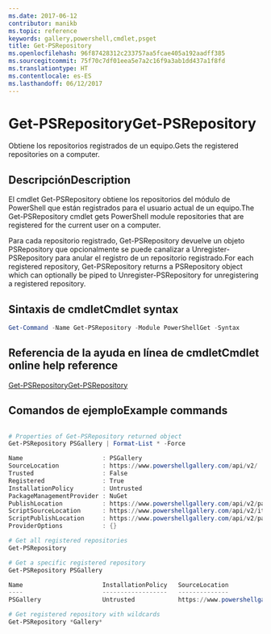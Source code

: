 ```yaml
---
ms.date: 2017-06-12
contributor: manikb
ms.topic: reference
keywords: gallery,powershell,cmdlet,psget
title: Get-PSRepository
ms.openlocfilehash: 96f87428312c233757aa5fcae405a192aadff385
ms.sourcegitcommit: 75f70c7df01eea5e7a2c16f9a3ab1dd437a1f8fd
ms.translationtype: HT
ms.contentlocale: es-ES
ms.lasthandoff: 06/12/2017
---
```

# <a name="get-psrepository"></a><span data-ttu-id="fae5e-103">Get-PSRepository</span><span class="sxs-lookup"><span data-stu-id="fae5e-103">Get-PSRepository</span></span>

<span data-ttu-id="fae5e-104">Obtiene los repositorios registrados de un equipo.</span><span class="sxs-lookup"><span data-stu-id="fae5e-104">Gets the registered repositories on a computer.</span></span>

## <a name="description"></a><span data-ttu-id="fae5e-105">Descripción</span><span class="sxs-lookup"><span data-stu-id="fae5e-105">Description</span></span>

<span data-ttu-id="fae5e-106">El cmdlet Get-PSRepository obtiene los repositorios del módulo de PowerShell que están registrados para el usuario actual de un equipo.</span><span class="sxs-lookup"><span data-stu-id="fae5e-106">The Get-PSRepository cmdlet gets PowerShell module repositories that are registered for the current user on a computer.</span></span>

<span data-ttu-id="fae5e-107">Para cada repositorio registrado, Get-PSRepository devuelve un objeto PSRepository que opcionalmente se puede canalizar a Unregister-PSRepository para anular el registro de un repositorio registrado.</span><span class="sxs-lookup"><span data-stu-id="fae5e-107">For each registered repository, Get-PSRepository returns a PSRepository object which can optionally be piped to Unregister-PSRepository for unregistering a registered repository.</span></span>

## <a name="cmdlet-syntax"></a><span data-ttu-id="fae5e-108">Sintaxis de cmdlet</span><span class="sxs-lookup"><span data-stu-id="fae5e-108">Cmdlet syntax</span></span>
```powershell
Get-Command -Name Get-PSRepository -Module PowerShellGet -Syntax
```

## <a name="cmdlet-online-help-reference"></a><span data-ttu-id="fae5e-109">Referencia de la ayuda en línea de cmdlet</span><span class="sxs-lookup"><span data-stu-id="fae5e-109">Cmdlet online help reference</span></span>

[<span data-ttu-id="fae5e-110">Get-PSRepository</span><span class="sxs-lookup"><span data-stu-id="fae5e-110">Get-PSRepository</span></span>](http://go.microsoft.com/fwlink/?LinkID=517127)

## <a name="example-commands"></a><span data-ttu-id="fae5e-111">Comandos de ejemplo</span><span class="sxs-lookup"><span data-stu-id="fae5e-111">Example commands</span></span>

```powershell

# Properties of Get-PSRepository returned object
Get-PSRepository PSGallery | Format-List * -Force

Name                      : PSGallery
SourceLocation            : https://www.powershellgallery.com/api/v2/
Trusted                   : False
Registered                : True
InstallationPolicy        : Untrusted
PackageManagementProvider : NuGet
PublishLocation           : https://www.powershellgallery.com/api/v2/package/
ScriptSourceLocation      : https://www.powershellgallery.com/api/v2/items/psscript/
ScriptPublishLocation     : https://www.powershellgallery.com/api/v2/package/
ProviderOptions           : {}

# Get all registered repositories
Get-PSRepository

# Get a specific registered repository
Get-PSRepository PSGallery

Name                      InstallationPolicy   SourceLocation
----                      ------------------   --------------
PSGallery                 Untrusted            https://www.powershellgallery.com/api/v2/

# Get registered repository with wildcards
Get-PSRepository *Gallery*

```

